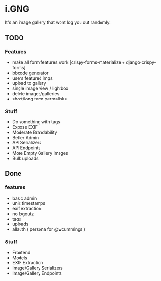 # i.GNG

It's an image gallery that wont log you out randomly.

## TODO

### Features

- make all form features work [crispy-forms-materialize + django-crispy-forms]
- bbcode generator
- users featured imgs
- upload to gallery
- single image view / lightbox
- delete images/galleries
- short/long term permalinks

### Stuff 

- Do something with tags
- Expose EXIF
- Moderate Brandability
- Better Admin
- API Serializers
- API Endpoints
- More Empty Gallery Images
- Bulk uploads

## Done

### features

- basic admin
- unix timestamps
- exif extraction
- no logoutz
- tags
- uploads
- allauth ( persona for @wcummings )

### Stuff

- Frontend
- Models
- EXIF Extraction
- Image/Gallery Serializers
- Image/Gallery Endpoints

